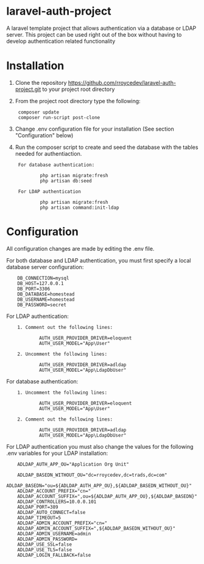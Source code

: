 # laravel-auth-project
A laravel template project that allows authentication via a database or LDAP server.  This project can be used right out of the box without having to develop authentication related functionality



Installation
============

1. Clone the repository https://github.com/rroycedev/laravel-auth-project.git to your project root directory

2. From the project root directory type the following:

        composer update
        composer run-script post-clone

3. Change .env configuration file for your installation (See section "Configuration" below)

4. Run the composer script to create and seed the database with the tables needed for authentiaction.

        For database authentication:
        
                php artisan migrate:fresh
                php artisan db:seed

        For LDAP authentication

                php artisan migrate:fresh
                php artisan command:init-ldap


Configuration
=============

All configuration changes are made by editing the .env file.

For both database and LDAP authentication, you must first specify a local database server configuration:

        DB_CONNECTION=mysql
        DB_HOST=127.0.0.1
        DB_PORT=3306
        DB_DATABASE=homestead
        DB_USERNAME=homestead
        DB_PASSWORD=secret

For LDAP authentication:

        1. Comment out the following lines:

                AUTH_USER_PROVIDER_DRIVER=eloquent
                AUTH_USER_MODEL="App\User"

        2. Uncomment the following lines:

                AUTH_USER_PROVIDER_DRIVER=adldap
                AUTH_USER_MODEL="App\LdapDbUser"

For database authentication:

        1. Uncomment the following lines:

                AUTH_USER_PROVIDER_DRIVER=eloquent
                AUTH_USER_MODEL="App\User"

        2. Comment out the following lines:

                AUTH_USER_PROVIDER_DRIVER=adldap
                AUTH_USER_MODEL="App\LdapDbUser"

For LDAP authentication you must also change the values for the following .env variables
for your LDAP installation:

        ADLDAP_AUTH_APP_OU="Application Org Unit"

        ADLDAP_BASEDN_WITHOUT_OU="dc=rroycedev,dc=trads,dc=com"
        ADLDAP_BASEDN="ou=${ADLDAP_AUTH_APP_OU},${ADLDAP_BASEDN_WITHOUT_OU}"
        ADLDAP_ACCOUNT_PREFIX="cn="
        ADLDAP_ACCOUNT_SUFFIX=",ou=${ADLDAP_AUTH_APP_OU},${ADLDAP_BASEDN}"
        ADLDAP_CONTROLLERS=10.0.0.101
        ADLDAP_PORT=389
        ADLDAP_AUTO_CONNECT=false
        ADLDAP_TIMEOUT=5
        ADLDAP_ADMIN_ACCOUNT_PREFIX="cn="
        ADLDAP_ADMIN_ACCOUNT_SUFFIX=",${ADLDAP_BASEDN_WITHOUT_OU}"
        ADLDAP_ADMIN_USERNAME=admin
        ADLDAP_ADMIN_PASSWORD=
        ADLDAP_USE_SSL=false
        ADLDAP_USE_TLS=false
        ADLDAP_LOGIN_FALLBACK=false

